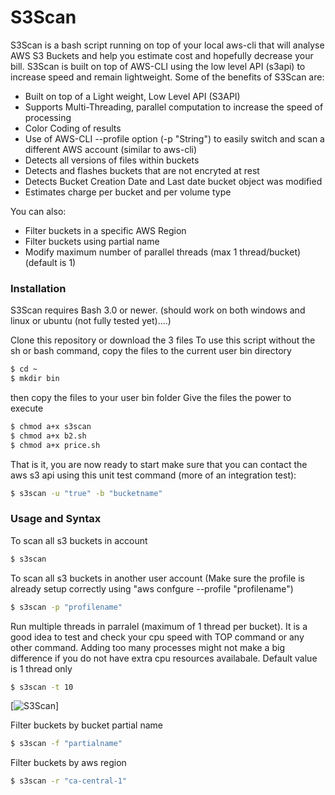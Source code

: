 # S3Scan

S3Scan is a bash script running on top of your local aws-cli that will analyse AWS S3 Buckets and help you estimate cost and hopefully decrease your bill. S3Scan is built on top of AWS-CLI using the low level API (s3api) to increase speed and remain lightweight. Some of the benefits of S3Scan are:

  - Built on top of a Light weight, Low Level API (S3API)
  - Supports Multi-Threading, parallel computation to increase the speed of processing
  - Color Coding of results
  - Use of AWS-CLI --profile option (-p "String") to easily switch and scan a different AWS account (similar to aws-cli)
  - Detects all versions of files within buckets
  - Detects and flashes buckets that are not encryted at rest
  - Detects Bucket Creation Date and Last date bucket object was modified
  - Estimates charge per bucket and per volume type

You can also:
  - Filter buckets in a specific AWS Region
  - Filter buckets using partial name
  - Modify maximum number of parallel threads (max 1 thread/bucket) (default is 1)

### Installation

S3Scan requires Bash 3.0 or newer. (should work on both windows and linux or ubuntu (not fully tested yet)....)

Clone this repository or download the 3 files
To use this script without the sh or bash command, copy the files to the current user bin directory
```sh
$ cd ~
$ mkdir bin
```
then copy the files to your user bin folder
Give the files the power to execute
```sh
$ chmod a+x s3scan
$ chmod a+x b2.sh
$ chmod a+x price.sh
```
That is it, you are now ready to start
make sure that you can contact the aws s3 api using this unit test command (more of an integration test):
```sh
$ s3scan -u "true" -b "bucketname"
```

### Usage and Syntax

To scan all s3 buckets in account
```sh
$ s3scan
```
To scan all s3 buckets in another user account
(Make sure the profile is already setup correctly using "aws confgure --profile "profilename")
```sh
$ s3scan -p "profilename"
```

Run multiple threads in parralel (maximum of 1 thread per bucket). It is a good idea to test and check your cpu speed with TOP command or any other command. Adding too many processes might not make a big difference if you do not have extra cpu resources availabale. Default value is 1 thread only

```sh
$ s3scan -t 10
```
[![S3Scan](https://s3.amazonaws.com/www.serverlatency.com/Screenshot_252.jpg)]


Filter buckets by bucket partial name

```sh
$ s3scan -f "partialname"
```
Filter buckets by aws region

```sh
$ s3scan -r "ca-central-1"
```